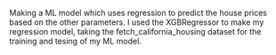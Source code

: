 Making a ML model which uses regression to predict the house prices based on the other parameters. I used the XGBRegressor to make my regression model, taking the fetch_california_housing dataset for the training and tesing of my ML model.
